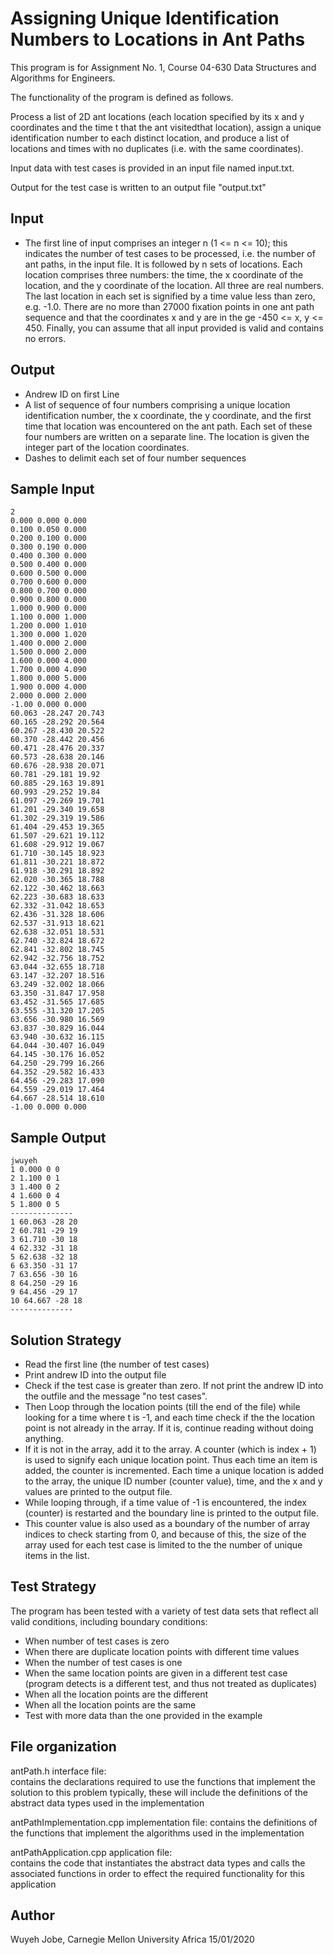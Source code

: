 # Assigning Unique Identification Numbers to Locations in Ant Paths

 This program is for Assignment No. 1, Course 04-630 Data Structures and Algorithms for Engineers. 

   The functionality of the program is defined as follows.
   
   Process a list of 2D ant locations (each location specified by its x and y coordinates and the time
   t that the ant visitedthat location), assign a unique identification number to each distinct location,
   and produce a list of locations and times with no duplicates (i.e. with the same coordinates).

   Input data with test cases is provided in an input file named input.txt.  

   Output for the test case is written to an output file "output.txt"



   Input
   -----

   - The first line of input comprises an integer n (1 <= n <= 10); this indicates the number of test
   cases to be processed, i.e. the number of ant paths, in the input file. It is followed by n sets of 
   locations. Each location comprises three numbers: the time, the x coordinate of the location,
   and the y coordinate of the location. All three are real numbers. The last location in each set is
   signified by a time value less than zero, e.g. -1.0. There are no more than 27000 fixation points
   in one ant path sequence and that the coordinates x and y are in the ge -450 <= x, y <= 450. Finally,
   you can assume that all input provided is valid and contains no errors.


   Output
   ------

   - Andrew ID on first Line
   - A list of sequence of four numbers comprising a unique location identification number, the x coordinate,
   the y coordinate, and the first time that location was encountered on the ant path. Each set of these
   four numbers are written on a separate line. The location is given the integer part of the location
   coordinates.
   - Dashes to delimit each set of four number sequences
 

   Sample Input
   ------------
   
	2
	0.000 0.000 0.000
	0.100 0.050 0.000
	0.200 0.100 0.000
	0.300 0.190 0.000
	0.400 0.300 0.000
	0.500 0.400 0.000
	0.600 0.500 0.000
	0.700 0.600 0.000
	0.800 0.700 0.000
	0.900 0.800 0.000
	1.000 0.900 0.000
	1.100 0.000 1.000
	1.200 0.000 1.010
	1.300 0.000 1.020
	1.400 0.000 2.000
	1.500 0.000 2.000
	1.600 0.000 4.000
	1.700 0.000 4.090
	1.800 0.000 5.000
	1.900 0.000 4.000
	2.000 0.000 2.000
	-1.00 0.000 0.000
	60.063 -28.247 20.743
	60.165 -28.292 20.564
	60.267 -28.430 20.522
	60.370 -28.442 20.456
	60.471 -28.476 20.337
	60.573 -28.638 20.146
	60.676 -28.938 20.071
	60.781 -29.181 19.92
	60.885 -29.163 19.891
	60.993 -29.252 19.84
	61.097 -29.269 19.701
	61.201 -29.340 19.658
	61.302 -29.319 19.586
	61.404 -29.453 19.365
	61.507 -29.621 19.112
	61.608 -29.912 19.067
	61.710 -30.145 18.923
	61.811 -30.221 18.872
	61.918 -30.291 18.892
	62.020 -30.365 18.788
	62.122 -30.462 18.663
	62.223 -30.683 18.633
	62.332 -31.042 18.653
	62.436 -31.328 18.606
	62.537 -31.913 18.621
	62.638 -32.051 18.531
	62.740 -32.824 18.672
	62.841 -32.802 18.745
	62.942 -32.756 18.752
	63.044 -32.655 18.718
	63.147 -32.207 18.516
	63.249 -32.002 18.066
	63.350 -31.847 17.958
	63.452 -31.565 17.685
	63.555 -31.320 17.205
	63.656 -30.980 16.569
	63.837 -30.829 16.044
	63.940 -30.632 16.115
	64.044 -30.407 16.049
	64.145 -30.176 16.052
	64.250 -29.799 16.266
	64.352 -29.582 16.433
	64.456 -29.283 17.090
	64.559 -29.019 17.464
	64.667 -28.514 18.610
	-1.00 0.000 0.000


   Sample Output
   -------------

   	jwuyeh
	1 0.000 0 0
	2 1.100 0 1
	3 1.400 0 2
	4 1.600 0 4
	5 1.800 0 5
	--------------
	1 60.063 -28 20
	2 60.781 -29 19
	3 61.710 -30 18
	4 62.332 -31 18
	5 62.638 -32 18
	6 63.350 -31 17
	7 63.656 -30 16
	8 64.250 -29 16
	9 64.456 -29 17
	10 64.667 -28 18
	--------------


   Solution Strategy
   -----------------
   - Read the first line (the number of test cases)
   - Print andrew ID into the output file
   - Check if the test case is greater than zero. If not print the andrew ID into the outfile and the message "no test cases".
   - Then Loop through the location points (till the end of the file) while looking for a time
      where t is -1, and each time check if the the location point is not already in the array. If it is, continue reading without
	  doing anything. 
   - If it is not in the array, add it to the array. A counter (which is index + 1) is used to signify each unique location point. Thus each time an item
      is added, the counter is incremented. Each time a unique location is added to the array, the unique ID number (counter value), time, and
	  the x and y values are printed to the output file. 
   - While looping through, if a time value of -1 is encountered, the index (counter) is restarted and the boundary line is printed to the output file.
   - This counter value is also used as a boundary of the number of array indices to check starting from 0, and because of this, the size of the array
	  used for each test case is limited to the the number of unique items in the list.


   Test Strategy
   -------------

   The program has been tested with a variety of test data sets that reflect all valid conditions, including boundary conditions:

   - When number of test cases is zero
   - When there are duplicate location points with different time values
   - When the number of test cases is one
   - When the same location points are given in a different test case (program detects is a different test, and thus not treated as duplicates)
   - When all the location points are the different
   - When all the location points are the same
   - Test with more data than the one provided in the example



   File organization
   -----------------

   antPath.h                  interface file:      
                              contains the declarations required to use the functions that implement the solution to this problem
                              typically, these will include the definitions of the abstract data types used in the implementation

   antPathImplementation.cpp  implementation file: 
                              contains the definitions of the functions that implement the algorithms used in the implementation
 
   antPathApplication.cpp     application file:    
                              contains the code that instantiates the abstract data types and calls the associated functions
                              in order to effect the required functionality for this application


   Author
   ------

   Wuyeh Jobe, Carnegie Mellon University Africa
   15/01/2020
